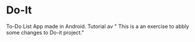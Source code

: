 # Do-It
To-Do List App made in Android. Tutorial av
     " This is a an exercise to abbly some changes to Do-it project."
